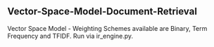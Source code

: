 ## Vector-Space-Model-Document-Retrieval
Vector Space Model - Weighting Schemes available are Binary, Term Frequency and TFIDF. Run via ir_engine.py.
